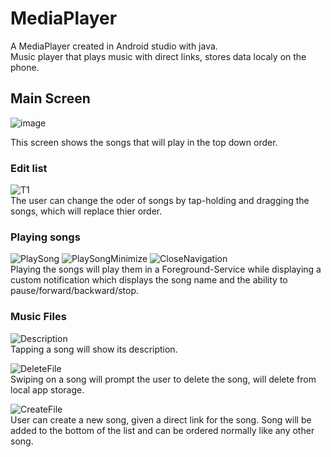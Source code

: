 # MediaPlayer
A MediaPlayer created in Android studio with java.            
Music player that plays music with direct links, stores data localy on the phone.


## Main Screen            
![image](https://user-images.githubusercontent.com/62711261/136993253-4c2acdd3-92dc-418e-8054-783eb6029fa3.png)
 
 This screen shows the songs that will play in the top down order.          
 
 ### Edit list        
 ![T1](https://user-images.githubusercontent.com/62711261/137138379-340ff426-c1f7-4f43-9928-fb80804243ce.gif)         
 The user can change the oder of songs by tap-holding and dragging the songs, which will replace thier order.           
 
 ### Playing songs
 ![PlaySong](https://user-images.githubusercontent.com/62711261/137139164-a248a499-b5ca-47ff-a730-ebc5733b1440.gif) 
 ![PlaySongMinimize](https://user-images.githubusercontent.com/62711261/137144268-27ecebaf-f2e7-443c-83f8-4ba6dd3d3da0.gif) 
 ![CloseNavigation](https://user-images.githubusercontent.com/62711261/137144295-26c36892-b622-457b-9e7e-7cd14cf85eed.gif)        
 Playing the songs will play them in a Foreground-Service while displaying a custom notification which displays the song name and the ability to pause/forward/backward/stop. 
 
 ### Music Files
![Description](https://user-images.githubusercontent.com/62711261/137144344-2d818c63-53ec-4ba8-8dd9-e1bc77767d59.gif)       
Tapping a song will show its description.

![DeleteFile](https://user-images.githubusercontent.com/62711261/137144379-b061de87-1d21-46b5-b563-2ed5b4c1abeb.gif)        
Swiping on a song will prompt the user to delete the song, will delete from local app storage.

![CreateFile](https://user-images.githubusercontent.com/62711261/137144421-ec064919-a215-482d-99ce-4a068c7261ac.gif)        
User can create a new song, given a direct link for the song.
Song will be added to the bottom of the list and can be ordered normally like any other song.

 
